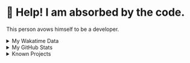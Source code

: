 # 🥺 Help! I am absorbed by the code. 

This person avows himself to be a developer.

<details>

<summary>My Wakatime Data</summary>

<!--START_SECTION:waka-->
![Lines of code](https://img.shields.io/badge/From%20Hello%20World%20I%27ve%20Written-8.8%20million%20lines%20of%20code-blue)

**🐱 My GitHub Data** 

> 📦 785.9 kB Used in GitHub's Storage 
 > 
> 🏆 672 Contributions in the Year 2024
 > 
> 🚫 Not Opted to Hire
 > 
> 📜 90 Public Repositories 
 > 
> 🔑 27 Private Repositories 
 > 
**I'm an Early 🐤** 

```text
🌞 Morning                2192 commits        ██████░░░░░░░░░░░░░░░░░░░   23.97 % 
🌆 Daytime                3925 commits        ███████████░░░░░░░░░░░░░░   42.91 % 
🌃 Evening                2954 commits        ████████░░░░░░░░░░░░░░░░░   32.30 % 
🌙 Night                  75 commits          ░░░░░░░░░░░░░░░░░░░░░░░░░   00.82 % 
```
📅 **I'm Most Productive on Tuesday** 

```text
Monday                   1139 commits        ███░░░░░░░░░░░░░░░░░░░░░░   12.45 % 
Tuesday                  1611 commits        ████░░░░░░░░░░░░░░░░░░░░░   17.61 % 
Wednesday                1605 commits        ████░░░░░░░░░░░░░░░░░░░░░   17.55 % 
Thursday                 1318 commits        ████░░░░░░░░░░░░░░░░░░░░░   14.41 % 
Friday                   1353 commits        ████░░░░░░░░░░░░░░░░░░░░░   14.79 % 
Saturday                 1137 commits        ███░░░░░░░░░░░░░░░░░░░░░░   12.43 % 
Sunday                   983 commits         ███░░░░░░░░░░░░░░░░░░░░░░   10.75 % 
```


**I Mostly Code in Go** 

```text
Go                       34 repos            ████████░░░░░░░░░░░░░░░░░   34.00 % 
TeX                      6 repos             ██░░░░░░░░░░░░░░░░░░░░░░░   06.00 % 
Rust                     3 repos             █░░░░░░░░░░░░░░░░░░░░░░░░   03.00 % 
Swift                    3 repos             █░░░░░░░░░░░░░░░░░░░░░░░░   03.00 % 
Shell                    2 repos             ░░░░░░░░░░░░░░░░░░░░░░░░░   02.00 % 
```




 Last Updated on 09/05/2024 01:16:38 UTC
<!--END_SECTION:waka-->

</details>

<details>
 
 <summary>My GitHub Stats</summary>

[![CDFMLR's github stats](https://github-readme-stats.vercel.app/api?username=cdfmlr&count_private=true&show_icons=true)](https://github.com/anuraghazra/github-readme-stats)
 
</details>

<details>

<summary>Known Projects</summary>

[![Star History Chart](https://api.star-history.com/svg?repos=cdfmlr/pyflowchart,cdfmlr/muvtuber,cdfmlr/crud,cdfmlr/murecom-verse-1,cdfmlr/murecom-intro&type=Date)](https://star-history.com/#cdfmlr/pyflowchart&cdfmlr/muvtuber&cdfmlr/crud&cdfmlr/murecom-verse-1&cdfmlr/murecom-intro&Date)

 </details>
